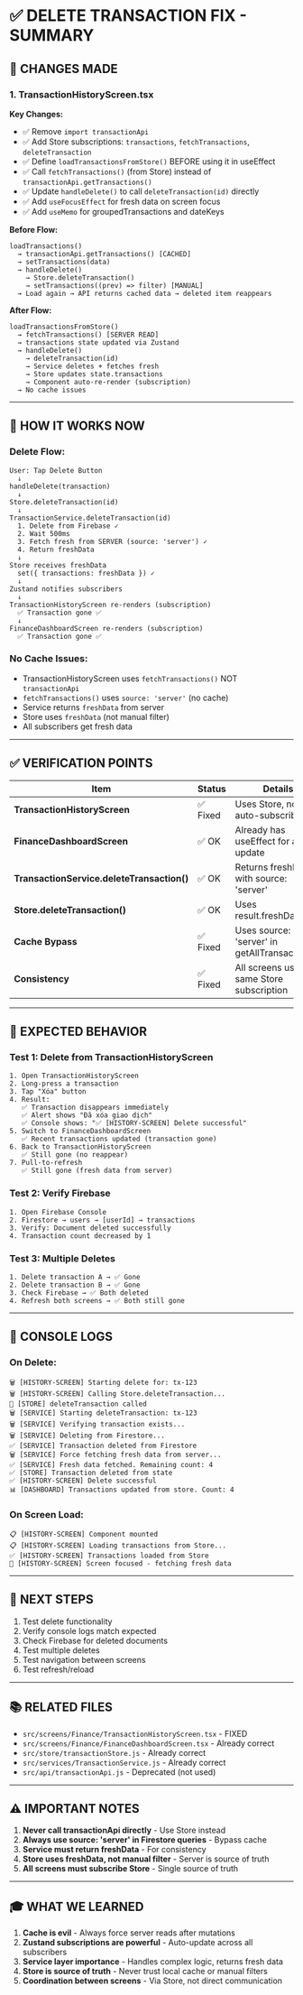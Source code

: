 # ✅ DELETE TRANSACTION FIX - SUMMARY

## 🎯 CHANGES MADE

### 1. TransactionHistoryScreen.tsx

**Key Changes:**
- ✅ Remove `import transactionApi`
- ✅ Add Store subscriptions: `transactions`, `fetchTransactions`, `deleteTransaction`
- ✅ Define `loadTransactionsFromStore()` BEFORE using it in useEffect
- ✅ Call `fetchTransactions()` (from Store) instead of `transactionApi.getTransactions()`
- ✅ Update `handleDelete()` to call `deleteTransaction(id)` directly
- ✅ Add `useFocusEffect` for fresh data on screen focus
- ✅ Add `useMemo` for groupedTransactions and dateKeys

**Before Flow:**
```
loadTransactions()
  → transactionApi.getTransactions() [CACHED]
  → setTransactions(data)
  → handleDelete()
    → Store.deleteTransaction()
    → setTransactions((prev) => filter) [MANUAL]
  → Load again → API returns cached data → deleted item reappears
```

**After Flow:**
```
loadTransactionsFromStore()
  → fetchTransactions() [SERVER READ]
  → transactions state updated via Zustand
  → handleDelete()
    → deleteTransaction(id)
    → Service deletes + fetches fresh
    → Store updates state.transactions
    → Component auto-re-render (subscription)
  → No cache issues
```

---

## 🔄 HOW IT WORKS NOW

### Delete Flow:

```
User: Tap Delete Button
  ↓
handleDelete(transaction)
  ↓
Store.deleteTransaction(id)
  ↓
TransactionService.deleteTransaction(id)
  1. Delete from Firebase ✓
  2. Wait 500ms
  3. Fetch fresh from SERVER (source: 'server') ✓
  4. Return freshData
  ↓
Store receives freshData
  set({ transactions: freshData }) ✓
  ↓
Zustand notifies subscribers
  ↓
TransactionHistoryScreen re-renders (subscription)
  ✅ Transaction gone ✅
  ↓
FinanceDashboardScreen re-renders (subscription)
  ✅ Transaction gone ✅
```

### No Cache Issues:

- TransactionHistoryScreen uses `fetchTransactions()` NOT `transactionApi`
- `fetchTransactions()` uses `source: 'server'` (no cache)
- Service returns `freshData` from server
- Store uses `freshData` (not manual filter)
- All subscribers get fresh data

---

## ✅ VERIFICATION POINTS

| Item | Status | Details |
|------|--------|---------|
| **TransactionHistoryScreen** | ✅ Fixed | Uses Store, no API, auto-subscribes |
| **FinanceDashboardScreen** | ✅ OK | Already has useEffect for auto-update |
| **TransactionService.deleteTransaction()** | ✅ OK | Returns freshData with source: 'server' |
| **Store.deleteTransaction()** | ✅ OK | Uses result.freshData |
| **Cache Bypass** | ✅ Fixed | Uses source: 'server' in getAllTransactions() |
| **Consistency** | ✅ Fixed | All screens use same Store subscription |

---

## 🧪 EXPECTED BEHAVIOR

### Test 1: Delete from TransactionHistoryScreen

```
1. Open TransactionHistoryScreen
2. Long-press a transaction
3. Tap "Xóa" button
4. Result:
   ✅ Transaction disappears immediately
   ✅ Alert shows "Đã xóa giao dịch"
   ✅ Console shows: "✅ [HISTORY-SCREEN] Delete successful"
5. Switch to FinanceDashboardScreen
   ✅ Recent transactions updated (transaction gone)
6. Back to TransactionHistoryScreen
   ✅ Still gone (no reappear)
7. Pull-to-refresh
   ✅ Still gone (fresh data from server)
```

### Test 2: Verify Firebase

```
1. Open Firebase Console
2. Firestore → users → [userId] → transactions
3. Verify: Document deleted successfully
4. Transaction count decreased by 1
```

### Test 3: Multiple Deletes

```
1. Delete transaction A → ✅ Gone
2. Delete transaction B → ✅ Gone
3. Check Firebase → ✅ Both deleted
4. Refresh both screens → ✅ Both still gone
```

---

## 📝 CONSOLE LOGS

### On Delete:
```
🗑️ [HISTORY-SCREEN] Starting delete for: tx-123
🗑️ [HISTORY-SCREEN] Calling Store.deleteTransaction...
🔵 [STORE] deleteTransaction called
🗑️ [SERVICE] Starting deleteTransaction: tx-123
🗑️ [SERVICE] Verifying transaction exists...
🗑️ [SERVICE] Deleting from Firestore...
✅ [SERVICE] Transaction deleted from Firestore
🗑️ [SERVICE] Force fetching fresh data from server...
✅ [SERVICE] Fresh data fetched. Remaining count: 4
✅ [STORE] Transaction deleted from state
✅ [HISTORY-SCREEN] Delete successful
📊 [DASHBOARD] Transactions updated from store. Count: 4
```

### On Screen Load:
```
📋 [HISTORY-SCREEN] Component mounted
📋 [HISTORY-SCREEN] Loading transactions from Store...
✅ [HISTORY-SCREEN] Transactions loaded from Store
👀 [HISTORY-SCREEN] Screen focused - fetching fresh data
```

---

## 🚀 NEXT STEPS

1. Test delete functionality
2. Verify console logs match expected
3. Check Firebase for deleted documents
4. Test multiple deletes
5. Test navigation between screens
6. Test refresh/reload

---

## 📚 RELATED FILES

- `src/screens/Finance/TransactionHistoryScreen.tsx` - FIXED
- `src/screens/Finance/FinanceDashboardScreen.tsx` - Already correct
- `src/store/transactionStore.js` - Already correct
- `src/services/TransactionService.js` - Already correct
- `src/api/transactionApi.js` - Deprecated (not used)

---

## ⚠️ IMPORTANT NOTES

1. **Never call transactionApi directly** - Use Store instead
2. **Always use source: 'server' in Firestore queries** - Bypass cache
3. **Service must return freshData** - For consistency
4. **Store uses freshData, not manual filter** - Server is source of truth
5. **All screens must subscribe Store** - Single source of truth

---

## 🎓 WHAT WE LEARNED

1. **Cache is evil** - Always force server reads after mutations
2. **Zustand subscriptions are powerful** - Auto-update across all subscribers
3. **Service layer importance** - Handles complex logic, returns fresh data
4. **Store is source of truth** - Never trust local cache or manual filters
5. **Coordination between screens** - Via Store, not direct communication

